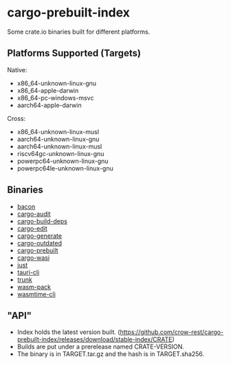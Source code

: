 # cargo-prebuilt-index
Some crate.io binaries built for different platforms.

## Platforms Supported (Targets)

Native:
- x86_64-unknown-linux-gnu
- x86_64-apple-darwin
- x86_64-pc-windows-msvc
- aarch64-apple-darwin

Cross:
- x86_64-unknown-linux-musl
- aarch64-unknown-linux-gnu
- aarch64-unknown-linux-musl
- riscv64gc-unknown-linux-gnu
- powerpc64-unknown-linux-gnu
- powerpc64le-unknown-linux-gnu

## Binaries

- [bacon](https://github.com/Canop/bacon)
- [cargo-audit](https://github.com/rustsec/rustsec/tree/main/cargo-audit)
- [cargo-build-deps](https://github.com/nacardin/cargo-build-deps)
- [cargo-edit](https://github.com/killercup/cargo-edit)
- [cargo-generate](https://github.com/cargo-generate/cargo-generate)
- [cargo-outdated](https://github.com/kbknapp/cargo-outdated)
- [cargo-prebuilt](https://github.com/crow-rest/cargo-prebuilt)
- [cargo-wasi](https://github.com/bytecodealliance/cargo-wasi)
- [just](https://github.com/casey/just)
- [tauri-cli](https://github.com/tauri-apps/tauri)
- [trunk](https://github.com/thedodd/trunk)
- [wasm-pack](https://github.com/rustwasm/wasm-pack)
- [wasmtime-cli](https://github.com/bytecodealliance/wasmtime)

## "API"

- Index holds the latest version built. (https://github.com/crow-rest/cargo-prebuilt-index/releases/download/stable-index/CRATE)
- Builds are put under a prerelease named CRATE-VERSION.
- The binary is in TARGET.tar.gz and the hash is in TARGET.sha256.

